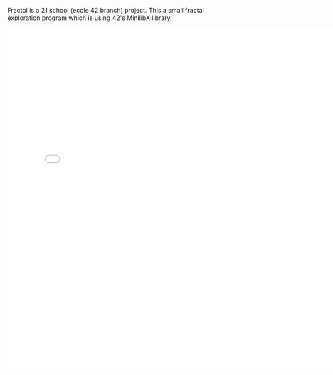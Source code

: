 Fractol is a 21 school (ecole 42 branch) project.
This a small fractal exploration program which is using 42's MinilibX library.

<iframe src='//gifs.com/embed/julia-Z8zLX2' frameborder='0' scrolling='no' width='768px' height='768px' style='-webkit-backface-visibility: hidden;-webkit-transform: scale(1);' ></iframe>
